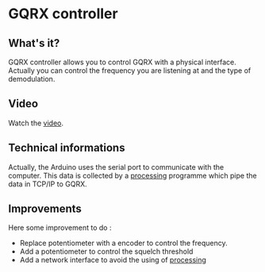 # GQRX controller

## What's it?
GQRX controller allows you to control GQRX with a physical interface. Actually you can control the frequency you are listening at and the type of demodulation.

## Video
Watch the [video](https://youtu.be/JTABJ4Jf9qA).

## Technical informations
Actually, the Arduino uses the serial port to communicate with the computer. This data is collected by a [processing](https://processing.org) programme which pipe the data in TCP/IP to GQRX.

## Improvements
Here some improvement to do :

* Replace potentiometer with a encoder to control the frequency.
*  Add a potentiometer to control the squelch threshold
*  Add a network interface to avoid the using of [processing](https://processing.org)
